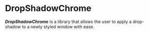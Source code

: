 # DropShadowChrome
***DropShadowChrome*** is a library that allows the user to apply a drop-shadow to a newly styled window with ease.

